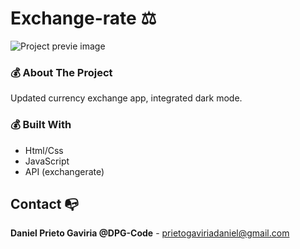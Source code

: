 # Exchange-rate ⚖

![Project previe image](https://res.cloudinary.com/dhpxqwsym/image/upload/w_1280,h_720,c_fill/v1678870284/documentations/exchangerate_auguz3)

### 💰 About The Project

Updated currency exchange app, integrated dark mode.

### 💰 Built With

- Html/Css
- JavaScript
- API (exchangerate)

## Contact 📭

**Daniel Prieto Gaviria @DPG-Code** - prietogaviriadaniel@gmail.com
